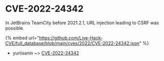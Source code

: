 # CVE-2022-24342

In JetBrains TeamCity before 2021.2.1, URL injection leading to CSRF was possible.

{% embed url="https://github.com/Live-Hack-CVE/full_database/blob/main/cves/2022/CVE-2022-24342.json" %}


* yuriisanin ~> [CVE-2022-24342](https://www.alice-snow.ru/2022/database/cve-2022-24342/cve-2022-24342-yuriisanin)